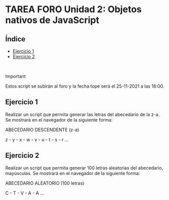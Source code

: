 # TAREA FORO Unidad 2: Objetos nativos de JavaScript

## Índice

- [Ejercicio 1](#ejercicio-1)
- [Ejercicio 2](#ejercicio-2)

<br>

>[!IMPORTANT]
>Estos script se subirán al foro y la fecha tope será el 25-11-2021 a las 18:00.

## Ejercicio 1

Realizar un script que permita generar las letras del abecedario de la z-a. Se mostrará en el navegador de la siguiente forma:

ABECEDARIO DESCENDENTE (z-a)

z - y - x - w - v - u - t - s - r ...

## Ejercicio 2

Realizar un script que permita generar 100 letras aleatorias del abecedario, mayúsculas. Se mostrará en el navegador de la siguiente forma:

ABECEDARIO ALEATORIO (100 letras)

C - T - V - A - A ...
